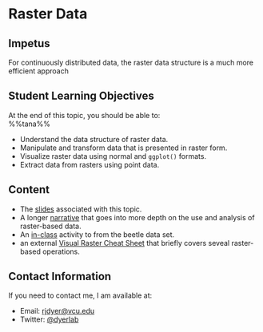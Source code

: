 # Raster Data


## Impetus

For continuously distributed data, the raster data structure is a much more efficient approach 

## Student Learning Objectives

At the end of this topic, you should be able to:  
%%tana%%
 - Understand the data structure of raster data. 
 - Manipulate and transform data that is presented in raster form.
 - Visualize raster data using normal and `ggplot()` formats.
 - Extract data from rasters using point data.

## Content
 - The [slides](https://dyerlabteaching.github.io/Raster-Data/slides.html) associated with this topic.
 - A longer [narrative](https://dyerlabteaching.github.io/Raster-Data/narrative.html) that goes into more depth on the use and analysis of raster-based data.
 - An [in-class](https://dyerlabteaching.github.io/Raster-Data/in-class.html) activity to from the beetle data set.
 - an external [Visual Raster Cheat Sheet](https://rpubs.com/etiennebr/visualraster) that briefly covers seveal raster-based operations.

## Contact Information

If you need to contact me, I am available at:  
 - Email: rjdyer@vcu.edu
 - Twitter: [@dyerlab](https://twitter.com/dyerlab/)
